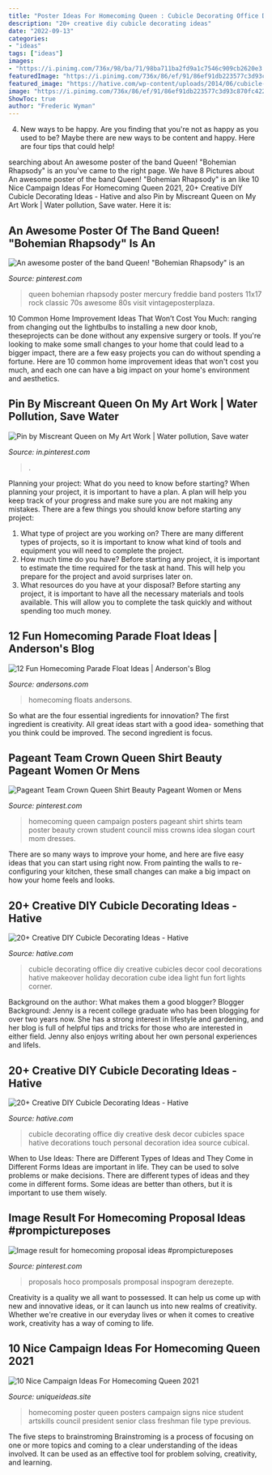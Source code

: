 ```yaml
---
title: "Poster Ideas For Homecoming Queen : Cubicle Decorating Office Diy Creative Desk Decor Cubicles Space Hative Decorations Touch Personal Decoration Idea Source Cubical"
description: "20+ creative diy cubicle decorating ideas"
date: "2022-09-13"
categories:
- "ideas"
tags: ["ideas"]
images:
- "https://i.pinimg.com/736x/98/ba/71/98ba711ba2fd9a1c7546c909cb2620e3.jpg"
featuredImage: "https://i.pinimg.com/736x/86/ef/91/86ef91db223577c3d93c870fc4225be0--homecoming-queen-posters-homecoming-queen-campaign.jpg"
featured_image: "https://hative.com/wp-content/uploads/2014/06/cubicle-decorating-ideas/9-cubicle-decorating-ideas.jpg"
image: "https://i.pinimg.com/736x/86/ef/91/86ef91db223577c3d93c870fc4225be0--homecoming-queen-posters-homecoming-queen-campaign.jpg"
ShowToc: true
author: "Frederic Wyman"
---
```



4. New ways to be happy.
Are you finding that you're not as happy as you used to be? Maybe there are new ways to be content and happy. Here are four tips that could help!

	

		
searching about An awesome poster of the band Queen! &quot;Bohemian Rhapsody&quot; is an you've came to the right page. We have 8 Pictures about An awesome poster of the band Queen! &quot;Bohemian Rhapsody&quot; is an like 10 Nice Campaign Ideas For Homecoming Queen 2021, 20+ Creative DIY Cubicle Decorating Ideas - Hative and also Pin by Miscreant Queen on My Art Work | Water pollution, Save water. Here it is:
		
    
## An Awesome Poster Of The Band Queen! &quot;Bohemian Rhapsody&quot; Is An

<img loading=lazy src="https://i.pinimg.com/736x/38/a5/ed/38a5ed90efc51ad75d82562e92502895.jpg" onerror="this.onerror=null;this.src='https://tse2.mm.bing.net/th?id=OIP.BXp_MwLdt57PqtngfWaqtwAAAA&amp;pid=15.1';" alt="An awesome poster of the band Queen! &quot;Bohemian Rhapsody&quot; is an">

_Source: pinterest.com_

>queen bohemian rhapsody poster mercury freddie band posters 11x17 rock classic 70s awesome 80s visit vintageposterplaza. 

	

10 Common Home Improvement Ideas That Won’t Cost You Much: ranging from changing out the lightbulbs to installing a new door knob, theseprojects can be done without any expensive surgery or tools.
If you're looking to make some small changes to your home that could lead to a bigger impact, there are a few easy projects you can do without spending a fortune. Here are 10 common home improvement ideas that won't cost you much, and each one can have a big impact on your home's environment and aesthetics.

    
## Pin By Miscreant Queen On My Art Work | Water Pollution, Save Water

<img loading=lazy src="https://i.pinimg.com/736x/98/ba/71/98ba711ba2fd9a1c7546c909cb2620e3.jpg" onerror="this.onerror=null;this.src='https://tse2.mm.bing.net/th?id=OIP.nDDmi9UGJXOFLmwsssVsLwHaNK&amp;pid=15.1';" alt="Pin by Miscreant Queen on My Art Work | Water pollution, Save water">

_Source: in.pinterest.com_

>. 

	

Planning your project: What do you need to know before starting?
When planning your project, it is important to have a plan. A plan will help you keep track of your progress and make sure you are not making any mistakes. There are a few things you should know before starting any project:
1. What type of project are you working on? There are many different types of projects, so it is important to know what kind of tools and equipment you will need to complete the project.
2. How much time do you have? Before starting any project, it is important to estimate the time required for the task at hand. This will help you prepare for the project and avoid surprises later on.
3. What resources do you have at your disposal? Before starting any project, it is important to have all the necessary materials and tools available. This will allow you to complete the task quickly and without spending too much money.

    
## 12 Fun Homecoming Parade Float Ideas | Anderson&#039;s Blog

<img loading=lazy src="https://www.andersons.com/blog/wp-content/uploads/2014/09/ColorThrones.jpg" onerror="this.onerror=null;this.src='https://tse2.mm.bing.net/th?id=OIP.v6kha5OMOu_MZFeeSV_zzAHaFt&amp;pid=15.1';" alt="12 Fun Homecoming Parade Float Ideas | Anderson&#039;s Blog">

_Source: andersons.com_

>homecoming floats andersons. 

	

So what are the four essential ingredients for innovation? The first ingredient is creativity. All great ideas start with a good idea- something that you think could be improved. The second ingredient is focus.

    
## Pageant Team Crown Queen Shirt Beauty Pageant Women Or Mens

<img loading=lazy src="https://i.pinimg.com/736x/86/ef/91/86ef91db223577c3d93c870fc4225be0--homecoming-queen-posters-homecoming-queen-campaign.jpg" onerror="this.onerror=null;this.src='https://tse4.mm.bing.net/th?id=OIP.WbsK0BuujTwhyzu-C7xrxQHaJ4&amp;pid=15.1';" alt="Pageant Team Crown Queen Shirt Beauty Pageant Women or Mens">

_Source: pinterest.com_

>homecoming queen campaign posters pageant shirt shirts team poster beauty crown student council miss crowns idea slogan court mom dresses. 

	

There are so many ways to improve your home, and here are five easy ideas that you can start using right now. From painting the walls to re-configuring your kitchen, these small changes can make a big impact on how your home feels and looks.

    
## 20+ Creative DIY Cubicle Decorating Ideas - Hative

<img loading=lazy src="https://hative.com/wp-content/uploads/2014/06/cubicle-decorating-ideas/9-cubicle-decorating-ideas.jpg" onerror="this.onerror=null;this.src='https://tse4.mm.bing.net/th?id=OIP.eQcSJ5CTJQ9oju5gVP9mcAHaJ4&amp;pid=15.1';" alt="20+ Creative DIY Cubicle Decorating Ideas - Hative">

_Source: hative.com_

>cubicle decorating office diy creative cubicles decor cool decorations hative makeover holiday decoration cube idea light fun fort lights corner. 

	

Background on the author: What makes them a good blogger?
Blogger Background:
Jenny is a recent college graduate who has been blogging for over two years now. She has a strong interest in lifestyle and gardening, and her blog is full of helpful tips and tricks for those who are interested in either field. Jenny also enjoys writing about her own personal experiences and lifeIs.

    
## 20+ Creative DIY Cubicle Decorating Ideas - Hative

<img loading=lazy src="https://hative.com/wp-content/uploads/2014/06/cubicle-decorating-ideas/21-office-cubicle-decorating-ideas.jpg" onerror="this.onerror=null;this.src='https://tse4.mm.bing.net/th?id=OIP.gHPbaqnvbcnnYzIu0egJvwHaFj&amp;pid=15.1';" alt="20+ Creative DIY Cubicle Decorating Ideas - Hative">

_Source: hative.com_

>cubicle decorating office diy creative desk decor cubicles space hative decorations touch personal decoration idea source cubical. 

	

When to Use Ideas: There are Different Types of Ideas and They Come in Different Forms
Ideas are important in life. They can be used to solve problems or make decisions. There are different types of ideas and they come in different forms. Some ideas are better than others, but it is important to use them wisely.

    
## Image Result For Homecoming Proposal Ideas #prompictureposes

<img loading=lazy src="https://i.pinimg.com/originals/a8/a5/18/a8a51845bce40bec25cfe242cb35f256.jpg" onerror="this.onerror=null;this.src='https://tse4.mm.bing.net/th?id=OIP.upwhuaeCwwmjf5Bb8cVPhAHaJ4&amp;pid=15.1';" alt="Image result for homecoming proposal ideas #prompictureposes">

_Source: pinterest.com_

>proposals hoco promposals promposal inspogram derezepte. 

	

Creativity is a quality we all want to possessed. It can help us come up with new and innovative ideas, or it can launch us into new realms of creativity. Whether we're creative in our everyday lives or when it comes to creative work, creativity has a way of coming to life.

    
## 10 Nice Campaign Ideas For Homecoming Queen 2021

<img loading=lazy src="http://www.uniqueideas.site/wp-content/uploads/make-a-homecoming-queen-poster-high-school-poster-ideas.jpg" onerror="this.onerror=null;this.src='https://tse1.mm.bing.net/th?id=OIP.QbdDPI6k9Xgmtarr0TEfZAHaF0&amp;pid=15.1';" alt="10 Nice Campaign Ideas For Homecoming Queen 2021">

_Source: uniqueideas.site_

>homecoming poster queen posters campaign signs nice student artskills council president senior class freshman file type previous. 

	

The five steps to brainstroming
Brainstroming is a process of focusing on one or more topics and coming to a clear understanding of the ideas involved. It can be used as an effective tool for problem solving, creativity, and learning.

